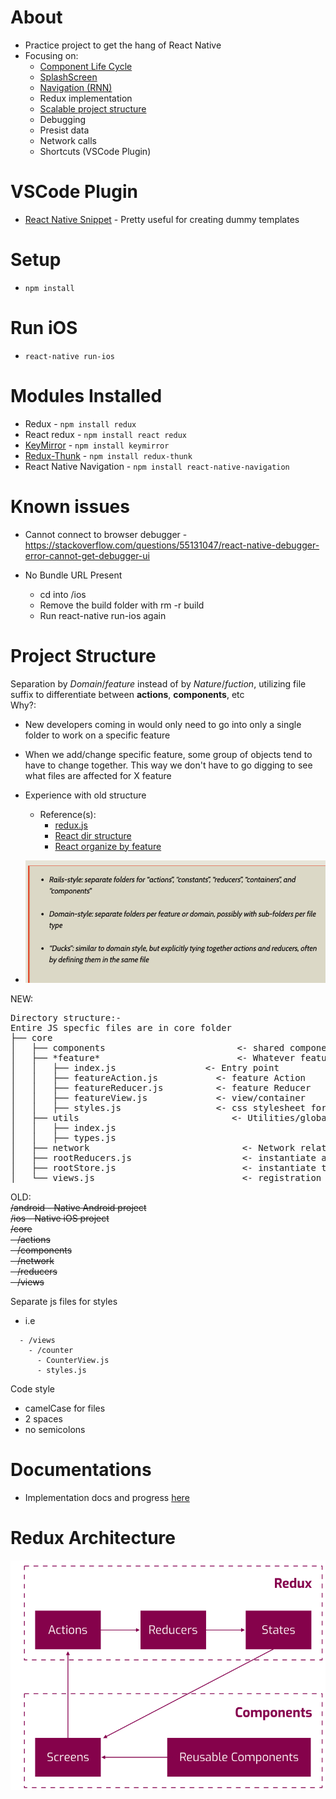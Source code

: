 # About
- Practice project to get the hang of React Native
- Focusing on:
  - [Component Life Cycle](/documentations/components/lifecycle.md)
  - [SplashScreen](/core/splashscreen/README.md)
  - [Navigation (RNN)](/documentations/navigation/navigation.md)
  - Redux implementation
  - [Scalable project structure](#project-structure)
  - Debugging
  - Presist data
  - Network calls
  - Shortcuts (VSCode Plugin)

# VSCode Plugin
- [React Native Snippet](https://marketplace.visualstudio.com/items?itemName=jundat95.react-native-snippet) - Pretty useful for creating dummy templates

# Setup
 - `npm install`

# Run iOS
- `react-native run-ios`

# Modules Installed
- Redux - `npm install redux`
- React redux - `npm install react redux`
- [KeyMirror](https://www.npmjs.com/package/keymirror) - `npm install keymirror`
- [Redux-Thunk](https://github.com/reduxjs/redux-thunk) - `npm install redux-thunk`
- React Native Navigation - `npm install react-native-navigation`
# Known issues
- Cannot connect to browser debugger -https://stackoverflow.com/questions/55131047/react-native-debugger-error-cannot-get-debugger-ui

- No Bundle URL Present
  - cd into /ios
  - Remove the build folder with rm -r build
  - Run react-native run-ios again


# Project Structure
Separation by *Domain*/*feature* instead of by *Nature*/*fuction*, utilizing file suffix to differentiate between **actions**, **components**, etc<br>
Why?:
- New developers coming in would only need to go into only a single folder to work on a specific feature 
- When we add/change specific feature, some group of objects tend to have to change together. This way we don't have to go digging to see what files are affected for X feature
- Experience with old structure
  - Reference(s):
    - [redux.js](https://redux.js.org/faq/code-structure#what-should-my-file-structure-look-like-how-should-i-group-my-action-creators-and-reducers-in-my-project-where-should-my-selectors-go)
    - [React dir structure](https://marmelab.com/blog/2015/12/17/react-directory-structure.html)
    - [React organize by feature](https://jaysoo.ca/2016/02/28/organizing-redux-application/#rule-1-organize-by-feature)

- ![](images/README_2019-08-19-10-30-16.png)

NEW:<br>
<pre>
Directory structure:-  
Entire JS specfic files are in core folder  
├── core  
│   ├── components                         <- shared components utilized all over the app    
│   ├── *feature*                          <- Whatever feature you have    
│   │   ├── index.js                 <- Entry point   
│   │   ├── featureAction.js           <- feature Action 
│   │   ├── featureReducer.js          <- feature Reducer
│   │   ├── featureView.js             <- view/container
│   │   ├── styles.js                  <- css stylesheet for this view
│   ├── utils                             <- Utilities/globals/helpers/constants     
│   │   ├── index.js    
│   │   ├── types.js      
│   ├── network                             <- Network related apis       
│   ├── rootReducers.js                     <- instantiate all the reducers here     
│   ├── rootStore.js                        <- instantiate the store      
│   └── views.js                            <- registration of views for Navigation (RNN)
</pre>

OLD:<br>
~~/android - Native Android project <br>
/ios - Native iOS project <br> 
/core <br>
 &ensp; /actions <br>
 &ensp; /components <br>
 &ensp; /network <br>
 &ensp; /reducers <br>
 &ensp; /views <br>~~

Separate js files for styles
  - i.e 
  ```
    - /views
      - /counter
        - CounterView.js
        - styles.js 
  ```


Code style
  - camelCase for files
  - 2 spaces
  - no semicolons

# Documentations
- Implementation docs and progress [here](documentations/README.md)

# Redux Architecture
![](images/README_2019-08-15-14-21-28.png)